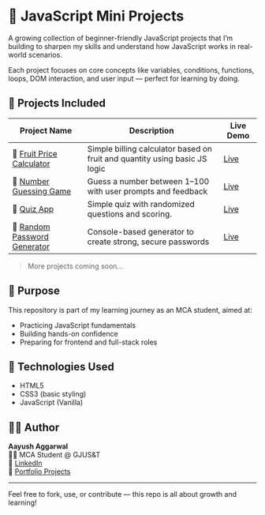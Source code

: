 # 🧠 JavaScript Mini Projects

A growing collection of beginner-friendly JavaScript projects that I’m building to sharpen my skills and understand how JavaScript works in real-world scenarios.

Each project focuses on core concepts like variables, conditions, functions, loops, DOM interaction, and user input — perfect for learning by doing.

## 📂 Projects Included

| Project Name             | Description                                  | Live Demo |
|--------------------------|----------------------------------------------|-----------|
| 🍎 [Fruit Price Calculator](./docs/fruit-price-calculator/index.html) | Simple billing calculator based on fruit and quantity using basic JS logic | [Live](https://aayushaggarwal06.github.io/JavaScript_Mini_Projects/fruit-price-calculator/) |
| 🎲 [Number Guessing Game](./docs/number-guess-game/index.html)        | Guess a number between 1–100 with user prompts and feedback | [Live](https://aayushaggarwal06.github.io/JavaScript_Mini_Projects/number-guess-game/) |
| 🎯 [Quiz App](./docs/quiz-app/index.html) | Simple quiz with randomized questions and scoring. | [Live](https://aayushaggarwal06.github.io/JavaScript_Mini_Projects/quiz-app/) |
| 🔐 [Random Password Generator](./docs/random-password-generator/index.html) | Console-based generator to create strong, secure passwords | [Live](https://aayushaggarwal06.github.io/JavaScript_Mini_Projects/random-password-generator/) |

> More projects coming soon...

## 🎯 Purpose

This repository is part of my learning journey as an MCA student, aimed at:
- Practicing JavaScript fundamentals
- Building hands-on confidence
- Preparing for frontend and full-stack roles

## 🚀 Technologies Used

- HTML5
- CSS3 (basic styling)
- JavaScript (Vanilla)

## 🧑‍💻 Author

**Aayush Aggarwal**  
👨‍🎓 MCA Student @ GJUS&T  
💼 [LinkedIn](https://www.linkedin.com/in/aayushaggarwal06)  
📁 [Portfolio Projects](https://github.com/AayushAggarwal06)

---

Feel free to fork, use, or contribute — this repo is all about growth and learning!
